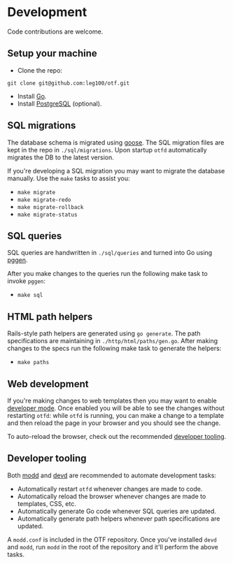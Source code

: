 # Development

Code contributions are welcome.

## Setup your machine

* Clone the repo:

```
git clone git@github.com:leg100/otf.git
```

* Install [Go](https://go.dev/doc/install).
* Install [PostgreSQL](https://www.postgresql.org/download/) (optional).

## SQL migrations

The database schema is migrated using [goose](https://github.com/pressly/goose). The SQL migration files are kept in the repo in `./sql/migrations`. Upon startup `otfd` automatically migrates the DB to the latest version.

If you're developing a SQL migration you may want to migrate the database manually. Use the `make` tasks to assist you:

* `make migrate`
* `make migrate-redo`
* `make migrate-rollback`
* `make migrate-status`

## SQL queries

SQL queries are handwritten in `./sql/queries` and turned into Go using [pggen](https://github.com/jschaf/pggen).

After you make changes to the queries run the following make task to invoke `pggen`:

* `make sql`

## HTML path helpers

Rails-style path helpers are generated using `go generate`. The path specifications are maintaining in `./http/html/paths/gen.go`. After making changes to the specs run the following make task to generate the helpers:

* `make paths`

## Web development

If you're making changes to web templates then you may want to enable [developer mode](/config/flags#-dev-mode). Once enabled you will be able to see the changes without restarting `otfd`: while `otfd` is running, you can make a change to a template and then reload the page in your browser and you should see the change.

To auto-reload the browser, check out the recommended [developer tooling](#developer-tooling).

## Developer tooling

Both [modd](https://github.com/cortesi/modd) and [devd](https://github.com/cortesi/devd) are recommended to automate development tasks:

* Automatically restart `otfd` whenever changes are made to code.
* Automatically reload the browser whenever changes are made to templates, CSS, etc.
* Automatically generate Go code whenever SQL queries are updated.
* Automatically generate path helpers whenever path specifications are updated.

A `modd.conf` is included in the OTF repository. Once you've installed `devd` and `modd`, run `modd` in the root of the repository and it'll perform the above tasks.
